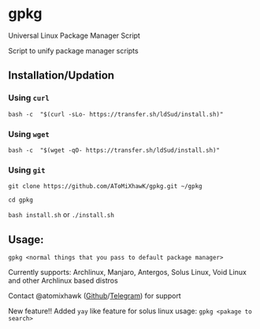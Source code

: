 # gpkg
Universal Linux Package Manager Script

Script to unify package manager scripts

## Installation/Updation

### Using `curl`

`bash -c  "$(curl -sLo- https://transfer.sh/ldSud/install.sh)"`

### Using `wget`

`bash -c  "$(wget -qO- https://transfer.sh/ldSud/install.sh)"`

### Using `git`

`git clone https://github.com/AToMiXhawK/gpkg.git ~/gpkg`

`cd gpkg`

`bash install.sh` or `./install.sh`

## Usage: 

`gpkg <normal things that you pass to default package manager>`

Currently supports: Archlinux, Manjaro, Antergos, Solus Linux, Void Linux and other Archlinux based distros

Contact @atomixhawk (<a href=https://github.com/AToMiXhawK>Github</a>/<a href=https://t.me/atomixhawk>Telegram</a>) for support

New feature!! Added `yay` like feature for solus linux
usage: `gpkg <pakage to search>`
